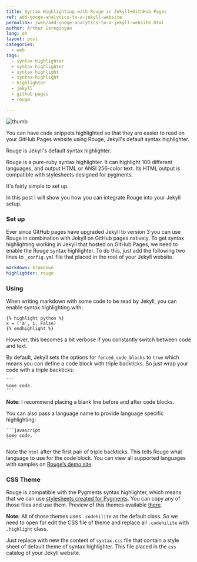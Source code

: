 ```yaml
---
title: Syntax Highlighting with Rouge in Jekyll+GithHub Pages
ref: add-googe-analytics-to-a-jekyll-website
permalink: /web/add-googe-analytics-to-a-jekyll-website.html
author: Arthur Gareginyan
lang: en
layout: post
categories:
  - web
tags:
  - syntax highlighter
  - syntax-highlighter
  - syntax highlight
  - syntax-highlight
  - highlighter
  - jekyll
  - github pages
  - rouge

---
```


![thumb]()

You can have code snippets highlighted so that they are easier to read on your GitHub Pages website using Rouge, Jekyll's default syntax highlighter.

Rouge is Jekyll's default syntax highlighter.

Rouge is a pure-ruby syntax highlighter. It can highlight 100 different languages, and output HTML or ANSI 256-color text. Its HTML output is compatible with stylesheets designed for pygments.

It's fairly simple to set up.

In this post I will show you how you can integrate Rouge into your Jekyll setup.


### Set up

Ever since GitHub pages have upgraded Jekyll to version 3 you can use Rouge in combination with Jekyll on GitHub pages natively. To get syntax highlighting working in Jekyll that hosted on GitHub Pages, we need to enable the Rouge syntax highlighter. To do this, just add the following two lines to `_config.yml` file that placed in the root of your Jekyll website.

```yaml
markdown: kramdown
highlighter: rouge
```


### Using

When writing markdown with some code to be read by Jekyll, you can enable syntax highlighting with:

	{% highlight python %}
	x = ('a', 1, False)
	{% endhighlight %}

However, this becomes a bit verbose if you constantly switch between code and text.

By default, Jekyll sets the options for `fenced_code_blocks` to `true` which means you can define a code block with triple backticks. So just wrap your code with a triple backticks:

	```
	Some code.
	```

**Note:** I recommend placing a blank line before and after code blocks.

You can also pass a language name to provide language specific highlighting:

	`​``javascript
	Some code.
	`​``

Note the `html` after the first pair of triple backticks. This tells Rouge what language to use for the code block. You can view all supported languages with samples on [Rouge’s demo site](http://rouge.jayferd.us/demo).


### CSS Theme

Rouge is compatible with the Pygments syntax highlighter, which means that we can use [stylesheets created for Pygments](https://github.com/richleland/pygments-css). You can copy any of those files and use them. Preview of this themes available [there](http://richleland.github.io/pygments-css/).

**Note:** All of those themes uses `.codehilite` as the default class. So we need to open for edit the CSS file of theme and replace all `.codehilite` with `.highlight` class.

Just replace with new the content of `syntax.css` file that contain a style sheet of default theme of syntax highlighter. This file placed in the `css` catalog of your Jekyll website.
